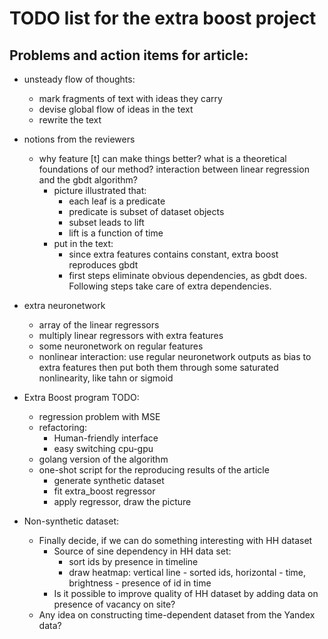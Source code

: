 # TODO list for the extra boost project

## Problems and action items for article:

* unsteady flow of thoughts:
  * mark fragments of text with ideas they carry
  * devise global flow of ideas in the text
  * rewrite the text
  
* notions from the reviewers
  * why feature [t] can make things better? what is a theoretical foundations of our method? interaction between linear regression and the gbdt algorithm?
    * picture  illustrated that:
      * each leaf is a predicate
      * predicate is subset of dataset objects
      * subset leads to lift
      * lift is a function of time
    * put in the text:
      * since extra features contains constant, extra boost reproduces gbdt
      * first steps eliminate obvious dependencies, as gbdt does.
        Following steps take care of extra dependencies.
      
* extra neuronetwork
  * array of the linear regressors
  * multiply linear regressors with extra features
  * some neuronetwork on regular features
  * nonlinear interaction: use regular neuronetwork outputs as bias to extra features
    then put both them through some saturated nonlinearity, like tahn or sigmoid
    
* Extra Boost program TODO:
  * regression problem with MSE
  * refactoring:
    * Human-friendly interface
    * easy switching cpu-gpu
  * golang version of the algorithm
  * one-shot script for the reproducing results of the article
    * generate synthetic dataset
    * fit extra_boost regressor
    * apply regressor, draw the picture
    
* Non-synthetic dataset:
  * Finally decide, if we can do something interesting with HH dataset
    * Source of sine dependency in HH data set:
      * sort ids by presence in timeline
      * draw heatmap: vertical line - sorted ids, horizontal - time, brightness - presence of id in time
    * Is it possible to improve quality of HH dataset by adding data on presence of vacancy on site?
  * Any idea on constructing time-dependent dataset from the Yandex data?
  
  

